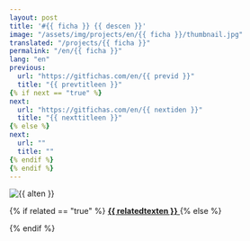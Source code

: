 ```yaml
---
layout: post
title: '#{{ ficha }} {{ descen }}'
image: "/assets/img/projects/en/{{ ficha }}/thumbnail.jpg"
translated: "/projects/{{ ficha }}"
permalink: "/en/{{ ficha }}"
lang: "en"
previous:
  url: "https://gitfichas.com/en/{{ previd }}"
  title: "{{ prevtitleen }}"
{% if next == "true" %}
next:
  url: "https://gitfichas.com/en/{{ nextiden }}"
  title: "{{ nexttitleen }}"
{% else %}
next:
  url: ""
  title: ""
{% endif %}
{% endif %}
---
```


<img alt="{{ alten }}" src="/assets/img/projects/en/{{ ficha }}/full.jpg">

{% if related == "true" %}
<a href="{{ relatedsrcen }}">
  <strong>{{ relatedtexten }}</strong>
</a>
{% else %}
<!--
<a href="{{ relatedsrcen }}">
  <strong>{{ relatedtexten }}</strong>
</a>
-->
{% endif %}